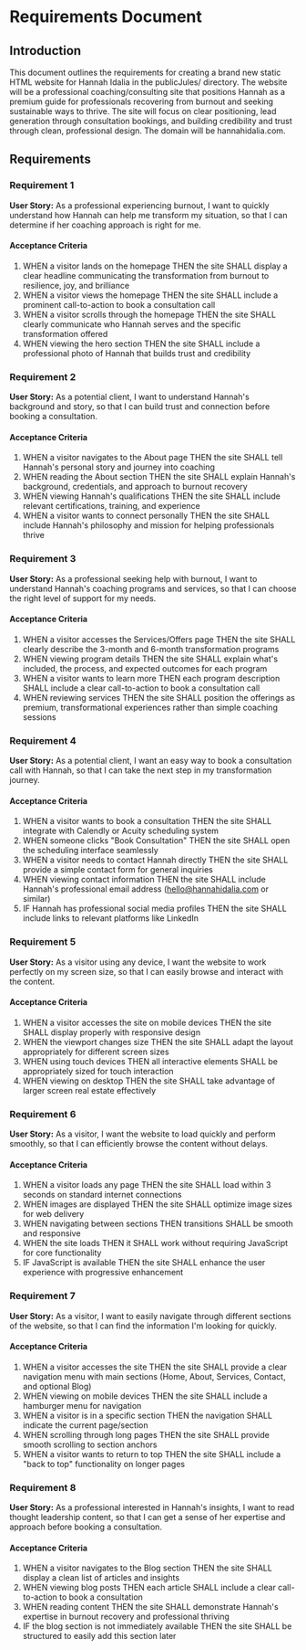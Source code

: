 # Requirements Document

## Introduction

This document outlines the requirements for creating a brand new static HTML website for Hannah Idalia in the publicJules/ directory. The website will be a professional coaching/consulting site that positions Hannah as a premium guide for professionals recovering from burnout and seeking sustainable ways to thrive. The site will focus on clear positioning, lead generation through consultation bookings, and building credibility and trust through clean, professional design. The domain will be hannahidalia.com.

## Requirements

### Requirement 1

**User Story:** As a professional experiencing burnout, I want to quickly understand how Hannah can help me transform my situation, so that I can determine if her coaching approach is right for me.

#### Acceptance Criteria

1. WHEN a visitor lands on the homepage THEN the site SHALL display a clear headline communicating the transformation from burnout to resilience, joy, and brilliance
2. WHEN a visitor views the homepage THEN the site SHALL include a prominent call-to-action to book a consultation call
3. WHEN a visitor scrolls through the homepage THEN the site SHALL clearly communicate who Hannah serves and the specific transformation offered
4. WHEN viewing the hero section THEN the site SHALL include a professional photo of Hannah that builds trust and credibility

### Requirement 2

**User Story:** As a potential client, I want to understand Hannah's background and story, so that I can build trust and connection before booking a consultation.

#### Acceptance Criteria

1. WHEN a visitor navigates to the About page THEN the site SHALL tell Hannah's personal story and journey into coaching
2. WHEN reading the About section THEN the site SHALL explain Hannah's background, credentials, and approach to burnout recovery
3. WHEN viewing Hannah's qualifications THEN the site SHALL include relevant certifications, training, and experience
4. WHEN a visitor wants to connect personally THEN the site SHALL include Hannah's philosophy and mission for helping professionals thrive

### Requirement 3

**User Story:** As a professional seeking help with burnout, I want to understand Hannah's coaching programs and services, so that I can choose the right level of support for my needs.

#### Acceptance Criteria

1. WHEN a visitor accesses the Services/Offers page THEN the site SHALL clearly describe the 3-month and 6-month transformation programs
2. WHEN viewing program details THEN the site SHALL explain what's included, the process, and expected outcomes for each program
3. WHEN a visitor wants to learn more THEN each program description SHALL include a clear call-to-action to book a consultation call
4. WHEN reviewing services THEN the site SHALL position the offerings as premium, transformational experiences rather than simple coaching sessions

### Requirement 4

**User Story:** As a potential client, I want an easy way to book a consultation call with Hannah, so that I can take the next step in my transformation journey.

#### Acceptance Criteria

1. WHEN a visitor wants to book a consultation THEN the site SHALL integrate with Calendly or Acuity scheduling system
2. WHEN someone clicks "Book Consultation" THEN the site SHALL open the scheduling interface seamlessly
3. WHEN a visitor needs to contact Hannah directly THEN the site SHALL provide a simple contact form for general inquiries
4. WHEN viewing contact information THEN the site SHALL include Hannah's professional email address (hello@hannahidalia.com or similar)
5. IF Hannah has professional social media profiles THEN the site SHALL include links to relevant platforms like LinkedIn

### Requirement 5

**User Story:** As a visitor using any device, I want the website to work perfectly on my screen size, so that I can easily browse and interact with the content.

#### Acceptance Criteria

1. WHEN a visitor accesses the site on mobile devices THEN the site SHALL display properly with responsive design
2. WHEN the viewport changes size THEN the site SHALL adapt the layout appropriately for different screen sizes
3. WHEN using touch devices THEN all interactive elements SHALL be appropriately sized for touch interaction
4. WHEN viewing on desktop THEN the site SHALL take advantage of larger screen real estate effectively

### Requirement 6

**User Story:** As a visitor, I want the website to load quickly and perform smoothly, so that I can efficiently browse the content without delays.

#### Acceptance Criteria

1. WHEN a visitor loads any page THEN the site SHALL load within 3 seconds on standard internet connections
2. WHEN images are displayed THEN the site SHALL optimize image sizes for web delivery
3. WHEN navigating between sections THEN transitions SHALL be smooth and responsive
4. WHEN the site loads THEN it SHALL work without requiring JavaScript for core functionality
5. IF JavaScript is available THEN the site SHALL enhance the user experience with progressive enhancement

### Requirement 7

**User Story:** As a visitor, I want to easily navigate through different sections of the website, so that I can find the information I'm looking for quickly.

#### Acceptance Criteria

1. WHEN a visitor accesses the site THEN the site SHALL provide a clear navigation menu with main sections (Home, About, Services, Contact, and optional Blog)
2. WHEN viewing on mobile devices THEN the site SHALL include a hamburger menu for navigation
3. WHEN a visitor is in a specific section THEN the navigation SHALL indicate the current page/section
4. WHEN scrolling through long pages THEN the site SHALL provide smooth scrolling to section anchors
5. WHEN a visitor wants to return to top THEN the site SHALL include a "back to top" functionality on longer pages

### Requirement 8

**User Story:** As a professional interested in Hannah's insights, I want to read thought leadership content, so that I can get a sense of her expertise and approach before booking a consultation.

#### Acceptance Criteria

1. WHEN a visitor navigates to the Blog section THEN the site SHALL display a clean list of articles and insights
2. WHEN viewing blog posts THEN each article SHALL include a clear call-to-action to book a consultation
3. WHEN reading content THEN the site SHALL demonstrate Hannah's expertise in burnout recovery and professional thriving
4. IF the blog section is not immediately available THEN the site SHALL be structured to easily add this section later